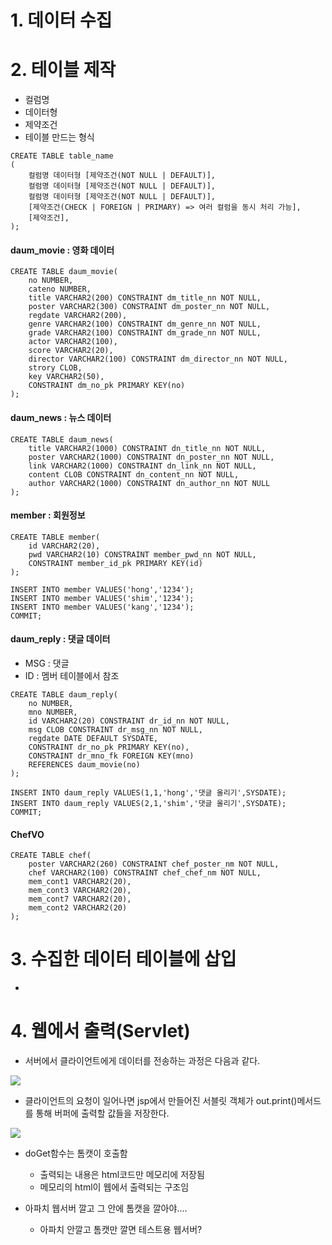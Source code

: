 # 1. 데이터 수집
# 2. 테이블 제작
- 컬럼명
- 데이터형
- 제약조건
- 테이블 만드는 형식
```
CREATE TABLE table_name
(
    컬럼명 데이터형 [제약조건(NOT NULL | DEFAULT)],
    컬럼명 데이터형 [제약조건(NOT NULL | DEFAULT)],
    컬럼명 데이터형 [제약조건(NOT NULL | DEFAULT)],
    [제약조건(CHECK | FOREIGN | PRIMARY) => 여러 컬럼을 동시 처리 가능],
    [제약조건],
);
```
#### daum_movie : 영화 데이터
```
CREATE TABLE daum_movie(
    no NUMBER,
    cateno NUMBER,
    title VARCHAR2(200) CONSTRAINT dm_title_nn NOT NULL,
    poster VARCHAR2(300) CONSTRAINT dm_poster_nn NOT NULL,
    regdate VARCHAR2(200),
    genre VARCHAR2(100) CONSTRAINT dm_genre_nn NOT NULL,
    grade VARCHAR2(100) CONSTRAINT dm_grade_nn NOT NULL,
    actor VARCHAR2(100),
    score VARCHAR2(20),
    director VARCHAR2(100) CONSTRAINT dm_director_nn NOT NULL,
    strory CLOB,
    key VARCHAR2(50),
    CONSTRAINT dm_no_pk PRIMARY KEY(no)
);
```


#### daum_news : 뉴스 데이터
```
CREATE TABLE daum_news(
    title VARCHAR2(1000) CONSTRAINT dn_title_nn NOT NULL,
    poster VARCHAR2(1000) CONSTRAINT dn_poster_nn NOT NULL,
    link VARCHAR2(1000) CONSTRAINT dn_link_nn NOT NULL,
    content CLOB CONSTRAINT dn_content_nn NOT NULL,
    author VARCHAR2(1000) CONSTRAINT dn_author_nn NOT NULL
);
```


#### member : 회원정보
```
CREATE TABLE member(
    id VARCHAR2(20),
    pwd VARCHAR2(10) CONSTRAINT member_pwd_nn NOT NULL,
    CONSTRAINT member_id_pk PRIMARY KEY(id)
);

INSERT INTO member VALUES('hong','1234');
INSERT INTO member VALUES('shim','1234');
INSERT INTO member VALUES('kang','1234');
COMMIT;
```

#### daum_reply : 댓글 데이터
- MSG : 댓글
- ID : 멤버 테이블에서 참조

```
CREATE TABLE daum_reply(
    no NUMBER,
    mno NUMBER,
    id VARCHAR2(20) CONSTRAINT dr_id_nn NOT NULL,
    msg CLOB CONSTRAINT dr_msg_nn NOT NULL,
    regdate DATE DEFAULT SYSDATE,
    CONSTRAINT dr_no_pk PRIMARY KEY(no),
    CONSTRAINT dr_mno_fk FOREIGN KEY(mno)
    REFERENCES daum_movie(no)
);

INSERT INTO daum_reply VALUES(1,1,'hong','댓글 올리기',SYSDATE);
INSERT INTO daum_reply VALUES(2,1,'shim','댓글 올리기',SYSDATE);
COMMIT;
```


#### ChefVO
```
CREATE TABLE chef(
    poster VARCHAR2(260) CONSTRAINT chef_poster_nm NOT NULL,
    chef VARCHAR2(100) CONSTRAINT chef_chef_nm NOT NULL,
    mem_cont1 VARCHAR2(20),
    mem_cont3 VARCHAR2(20),
    mem_cont7 VARCHAR2(20),
    mem_cont2 VARCHAR2(20)
);
```


# 3. 수집한 데이터 테이블에 삽입
- 


# 4. 웹에서 출력(Servlet)
- 서버에서 클라이언트에게 데이터를 전송하는 과정은 다음과 같다.  

![](https://kouzie.github.io/assets/jsp/image16.png)  
 

- 클라이언트의 요청이 일어나면 jsp에서 만들어진 서블릿 객체가 out.print()메서드를 통해 버퍼에 출력할 값들을 저장한다.  

![](https://kouzie.github.io/assets/jsp/image15.png)

- doGet함수는 톰캣이 호출함 
  - 출력되는 내용은 html코드만 메모리에 저장됨
  - 메모리의 html이 웹에서 출력되는 구조임

- 아파치 웹서버 깔고 그 안에 톰캣을 깔아야....
  - 아파치 안깔고 톰캣만 깔면 테스트용 웹서버?


